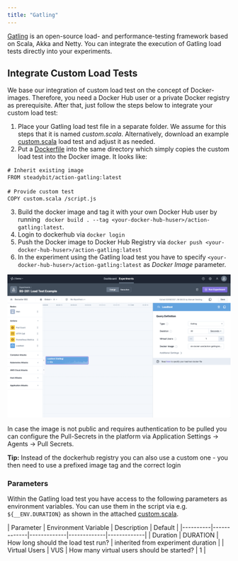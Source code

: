 ```yaml
---
title: "Gatling"
---
```

[Gatling](https://gatling.io/) is an open-source load- and performance-testing framework based on Scala, Akka and Netty.
You can integrate the execution of Gatling load tests directly into your experiments.


## Integrate Custom Load Tests

We base our integration of custom load test on the concept of Docker-images.
Therefore, you need a Docker Hub user or a private Docker registry as prerequisite.
After that, just follow the steps below to integrate your custom load test:

1. Place your Gatling load test file in a separate folder. We assume for this steps that it is named *custom.scala*. Alternatively, download an example [custom.scala](attachments/gatling/custom.scala) load test and adjust it as needed.
2. Put a [Dockerfile](attachments/gatling/Dockerfile) into the same directory which simply copies the custom load test into the Docker image. It looks like:

```
# Inherit existing image
FROM steadybit/action-gatling:latest

# Provide custom test
COPY custom.scala /script.js
```

3. Build the docker image and tag it with your own Docker Hub user by running ` docker build . --tag <your-docker-hub-huser>/action-gatling:latest`.
3. Login to dockerhub via `docker login`
4. Push the Docker image to Docker Hub Registry via `docker push <your-docker-hub-huser>/action-gatling:latest`
5. In the experiment using the Gatling load test you have to specify `<your-docker-hub-huser>/action-gatling:latest` as *Docker Image* parameter.

![Experiment with Custom Gatling Load Test](attachments/gatling/experiment-gatling.png)

In case the image is not public and requires authentication to be pulled you can configure the Pull-Secrets in the platform via Application Settings -> Agents -> Pull Secrets.

**Tip:** Instead of the dockerhub registry you can also use a custom one - you then need to use a prefixed image tag and the correct login

### Parameters

Within the Gatling load test you have access to the following parameters as environment variables.
You can use them in the script via e.g. `${__ENV.DURATION}` as shown in the attached [custom.scala](attachments/gatling/custom.scala).

| Parameter   | Environment Variable   |      Description      | Default |
|----------|-------------|-------------|-------------|-------------|
| Duration | DURATION | How long should the load test run? | inherited from experiment duration |
| Virtual Users | VUS | How many virtual users should be started? | 1 |
